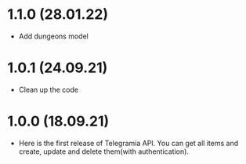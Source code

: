 # 1.1.0 (28.01.22)

- Add dungeons model

# 1.0.1 (24.09.21)

- Clean up the code

# 1.0.0 (18.09.21)

- Here is the first release of Telegramia API. You can get all items and create, update and delete them(with authentication).
